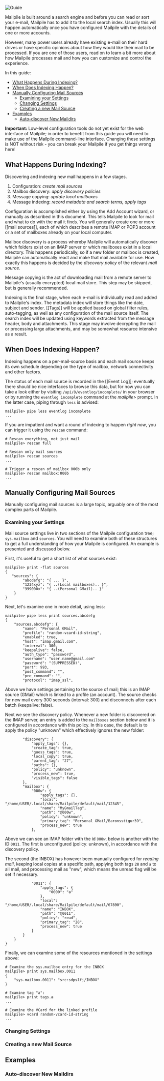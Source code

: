 ![Guide](https://github.com/mailpile/Mailpile/wiki/images/page-guide.png)

Mailpile is built around a search engine and before you can read or sort your e-mail, Mailpile has to add it to the local search index. Usually this will happen automatically once you have configured Mailpile with the details of one or more accounts.

However, many power users already have existing e-mail on their hard drives or have specific opinions about how they would like their mail to be processed. If you are one of those users, read on to learn a bit more about how Mailpile processes mail and how you can customize and control the experience.

In this guide:

   * [What Happens During Indexing?](#what-happens-during-indexing)
   * [When Does Indexing Happen?](#when-does-indexing-happen)
   * [Manually Configuring Mail Sources](#manually-configuring-mail-sources)
      * [Examining your Settings](#examining-your-settings)
      * [Changing Settings](#changing-settings)
      * [Creating a new Mail Source](#creating-a-new-mail-source)
   * [Examples](#examples)
      * [Auto-discover New Maildirs](#auto-discover-new-maildirs)

**Important:** Low-level configuration tools do not yet exist for the web interface of Mailpile; in order to benefit from this guide you will need to make use of the Mailpile command-line interface. Changing these settings is NOT without risk - you can break your Mailpile if you get things wrong here!


## What Happens During Indexing?

Discovering and indexing new mail happens in a few stages.

1. Configuration: *create mail sources*
2. Mailbox discovery: *apply discovery policies*
3. Message copying: *update local mailboxes*
4. Message indexing: *record metadata and search terms, apply tags*

Configuration is accomplished either by using the Add Account wizard, or manually as described in this document. This tells Mailpile to look for mail and what to do with the mail it finds. You will generally create one or more [[mail sources]], each of which describes a remote IMAP or POP3 account or a set of mailboxes already on your local computer.

Mailbox discovery is a process whereby Mailpile will automatically discover which folders exist on an IMAP server or which mailboxes exist in a local directory. This happens periodically, so if a new folder or mailbox is created, Mailpile can automatically react and make that mail available for use. How exactly this happens is decided by the *discovery policy* of the relevant *mail source*.

Message copying is the act of downloading mail from a remote server to Mailpile's (usually encrypted) local mail store. This step may be skipped, but is generally recommended.

Indexing is the final stage, when each e-mail is individually read and added to Mailpile's index. The metadata index will store things like the date, subject and sender. [[Tags]] will be applied based on global filter rules, auto-tagging, as well as any configuration of the mail source itself. The search index will be updated using keywords extracted from the message header, body and attachments. This stage may involve decrypting the mail or processing large attachments, and may be somewhat resource intensive as a result.


## When Does Indexing Happen?

Indexing happens on a per-mail-source basis and each mail source keeps its own schedule depending on the type of mailbox, network connectivity and other factors.

The status of each mail source is recorded in the [[Event Log]]; eventually there should be nice interfaces to browse this data, but for now you can take a look either by visiting `/api/0/eventlog/incomplete/` in your browser or by running the `eventlog incomplete` command at the *mailpile>* prompt. In the latter case, piping through `less` is advised:

    mailpile> pipe less eventlog incomplete
    ...

If you are impatient and want a round of indexing to happen *right now*, you can trigger it using the `rescan` command:

    # Rescan everything, not just mail
    mailpile> rescan full

    # Rescan only mail sources
    mailpile> rescan sources
    ...

    # Trigger a rescan of mailbox 000b only
    mailpile> rescan mailbox:000b
    ...


## Manually Configuring Mail Sources

Manually configuring mail sources is a large topic, arguably one of the most complex parts of Mailpile.


### Examining your Settings

Mail source settings live in two sections of the Mailpile configuration tree; `sys.mailbox` and `sources`. You will need to examine both of these structures to get a full understanding of how your Mailpile is configured. An example is presented and discussed below.

First, it's useful to get a short list of what sources exist:

    mailpile> print -flat sources
    {
       "sources": {
            "abcdefg": "{ ... }", 
            "1234xyz": "{ ..(Local mailboxes).. }", 
            "999000x": "{ ..(Personal GMail).. }"
        }
    }

Next, let's examine one in more detail, using less:

    mailpile> pipe less print sources.abcdefg
    {
        "sources.abcdefg": {
            "name": "Personal GMail", 
            "profile": "random-vcard-id-string", 
            "enabled": true, 
            "host": "imap.gmail.com", 
            "interval": 300, 
            "keepalive": false, 
            "auth_type": "password", 
            "username": "user.name@gmail.com"
            "password": "(SUPPRESSED)", 
            "port": 993, 
            "post_command": "", 
            "pre_command": "", 
            "protocol": "imap_ssl", 

Above we have settings pertaining to the source of mail; this is an IMAP source (GMail) which is linked to a profile (an account). The source checks for new mail every 300 seconds (interval: 300) and disconnects after each batch (keepalive: false).

Next we see the discovery policy. Whenever a new folder is discovered on the IMAP server, an entry is added to the `mailboxes` section below and it is configured in accordance with this policy. In this case, the default is to apply the policy "unknown" which effectively ignores the new folder:

            "discovery": {
                "apply_tags": {}, 
                "create_tag": true, 
                "guess_tags": true,
                "local_copy": true, 
                "parent_tag": "27", 
                "paths": {}, 
                "policy": "unknown", 
                "process_new": true, 
                "visible_tags": false
            }, 
            "mailbox": {
                "000w": {
                    "apply_tags": {}, 
                    "local": "/home/USER/.local/share/Mailpile/default/mail/12345", 
                    "name": "MyGmailTag", 
                    "path": "@000w", 
                    "policy": "unknown",
                    "primary_tag": "Personal GMail/Baronsstigur39", 
                    "process_new": true
                }, 

Above we can see an IMAP folder with the id `000w`, below is another with the ID `0011`. The first is unconfigured (policy: unknown), in accordance with the discovery policy.

The second (the INBOX) has however been manually configured for *reading mail*, keeping local copies at a specific path, applying both tags `28` and `a` to all mail, and processing mail as "new", which means the unread flag will be set if necessary.

                "0011": {
                    "apply_tags": {
                        "0000": "a"
                    }, 
                    "local": "/home/USER/.local/share/Mailpile/default/mail/67890", 
                    "name": "INBOX",
                    "path": "@0011",
                    "policy": "read",
                    "primary_tag": "28",
                    "process_new": true
                }
            }
        }
    }

Finally, we can examine some of the resources mentioned in the settings above:

    # Examine the sys.mailbox entry for the INBOX
    mailpile> print sys.mailbox.0011
    {
        "sys.mailbox.0011": "src:sdpslfj/INBOX"
    }

    # Examine tag "a":
    mailpile> print tags.a
    ...

    # Examine the VCard for the linked profile
    mailpile> vcard random-vcard-id-string
    ...

### Changing Settings

### Creating a new Mail Source

## Examples

### Auto-discover New Maildirs

